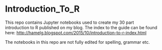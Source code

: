 # Introduction_To_R

This repo contains Jupyter notebooks used to create my 30 part introduction to R published on my blog. The index to the guide can be found here: http://hamelg.blogspot.com/2015/10/introduction-to-r-index.html

The notebooks in this repo are not fully edited for spelling, grammar etc.
